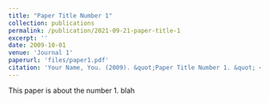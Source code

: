 ```yaml
---
title: "Paper Title Number 1"
collection: publications
permalink: /publication/2021-09-21-paper-title-1
excerpt: ''
date: 2009-10-01
venue: 'Journal 1'
paperurl: 'files/paper1.pdf'
citation: 'Your Name, You. (2009). &quot;Paper Title Number 1. &quot; <i>Journal 1</li>. 1(1).'
---
```


This paper is about the number 1. blah